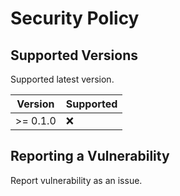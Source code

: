 # Security Policy

## Supported Versions

Supported latest version.

| Version    | Supported          |
| ---------- | ------------------ |
| >= 0.1.0   | :x:                |

## Reporting a Vulnerability
Report vulnerability as an issue.
